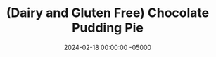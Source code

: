 ---
layout: post
title:  "(Dairy and Gluten Free) Chocolate Pudding Pie"
date:   2024-02-18 00:00:00 -05000
categories: 
- Recipes
- Healthier Dessert
permalink: /recipes/pudding-pie
image: /assets/Food/Healthier Dessert/Pudding Pie/pudding-cover.jpg
ing: pudding-ing
facts: pudding-facts
Prep: 20
Rest: 
Cook: 20
Source1: https://thehintofrosemary.com/healthier-chocolate-pudding-pie/#recipe
Source2: 
Description: This chocolate pudding pie is made with a homemade crust (same as my peanut butter banana pie) and coconut and chocolate based filling. It's an ice box pie, meaning the filling isn't baked, just cook on the stove, put in the pan, and chill in the fridge. It's simple, tasty, and healthier than traditional.
Instructions: 
- Preheat oven to 325F. In a food processor, blend the nuts and oats until finely chopped. Blend in the rest of the crust ingredients (maple syrup, almond milk, cocoa powder, vanilla, cinnamon, and salt). It should feel like damp sand, and come together when pressed<br><br>
- <center><img src="/assets/Food/Healthier Dessert/Pudding Pie/pudding-1.jpg" alt="" class="instruction-image"></center><br>

- Press the crust into an 8" pan, bringing the crust up the walls a little bit if you can. Prick the bottom with a fork a few times<br><br>

- Bake for 10 minutes, or until firm. Transfer to the fridge to completely cool<br><br>
- <center><img src="/assets/Food/Healthier Dessert/Pudding Pie/pudding-3.jpg" alt="" class="instruction-image"></center><br>

- Add all filling ingredients (coconut milk, almond milk, cocoa powder, cornstarch, maple syrup, vanilla, and salt) to a medium sized saucepan over medium heat. Cook until thick and bubbly, stirring constantly with a whisk, about 10 minutes<br><br>
- <center><img src="/assets/Food/Healthier Dessert/Pudding Pie/pudding-4.jpg" alt="" class="instruction-image"></center><br>

- Pour the filling into your pie shell. Loosely cover with plastic wrap, and let chill overnight in the fridge<br><br>
- <center><img src="/assets/Food/Healthier Dessert/Pudding Pie/pudding-5.jpg" alt="" class="instruction-image"></center>
---